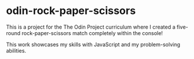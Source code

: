 # odin-rock-paper-scissors
This is a project for the The Odin Project curriculum
where I created a five-round rock-paper-scissors
match completely within the console!

This work showcases my skills with JavaScript and
my problem-solving abilities.